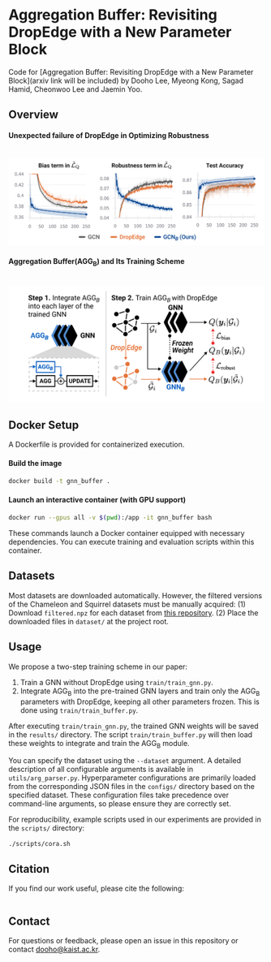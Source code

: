 # Aggregation Buffer: Revisiting DropEdge with a New Parameter Block

Code for [Aggregation Buffer: Revisiting DropEdge with a New Parameter Block](arxiv link will be included) by Dooho Lee, Myeong Kong, Sagad Hamid, Cheonwoo Lee and Jaemin Yoo.

## Overview

#### Unexpected failure of DropEdge in Optimizing Robustness

<p align="center">
  <br />
  <img src="imgs/robustness_optimization.png" width="800">
  <br />
</p>

#### Aggregation Buffer(AGG<sub>B</sub>) and Its Training Scheme

<p align="center">
  <br />
  <img src="imgs/framework.png" width="720">
  <br />
</p>

## Docker Setup

A Dockerfile is provided for containerized execution.

#### Build the image

```bash
docker build -t gnn_buffer .
```

#### Launch an interactive container (with GPU support)

```bash
docker run --gpus all -v $(pwd):/app -it gnn_buffer bash
```

These commands launch a Docker container equipped with necessary dependencies. You can execute training and evaluation scripts within this container.

## Datasets

Most datasets are downloaded automatically. However, the filtered versions of the Chameleon and Squirrel datasets must be manually acquired: (1) Download `filtered.npz` for each dataset from [this repository](https://github.com/yandex-research/heterophilous-graphs/tree/main/data). (2) Place the downloaded files in `dataset/` at the project root.

## Usage

We propose a two-step training scheme in our paper:

1. Train a GNN without DropEdge using `train/train_gnn.py`.
2. Integrate AGG<sub>B</sub> into the pre-trained GNN layers and train only the AGG<sub>B</sub> parameters with DropEdge, keeping all other parameters frozen. This is done using `train/train_buffer.py`.

After executing `train/train_gnn.py`, the trained GNN weights will be saved in the `results/` directory. The script `train/train_buffer.py` will then load these weights to integrate and train the AGG<sub>B</sub> module.

You can specify the dataset using the `--dataset` argument. A detailed description of all configurable arguments is available in `utils/arg_parser.py`. Hyperparameter configurations are primarily loaded from the corresponding JSON files in the `configs/` directory based on the specified dataset. These configuration files take precedence over command-line arguments, so please ensure they are correctly set.

For reproducibility, example scripts used in our experiments are provided in the `scripts/` directory:

```
./scripts/cora.sh
```

## Citation

If you find our work useful, please cite the following:

```BibTeX

```

## Contact

For questions or feedback, please open an issue in this repository or contact dooho@kaist.ac.kr.
